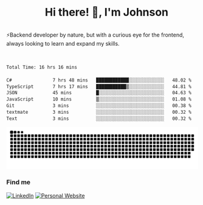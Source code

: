 <div id="user-content-toc">
  <ul align="center">
    <summary><h1 style="display: inline-block">Hi there! 👋, I'm Johnson</h1></summary>
  </ul>
</div>

⚡Backend developer by nature, but with a curious eye for the frontend, always looking to learn and expand my skills.

<br>


<!--START_SECTION:waka-->

```txt
Total Time: 16 hrs 16 mins

C#               7 hrs 48 mins   ████████████░░░░░░░░░░░░░   48.02 %
TypeScript       7 hrs 17 mins   ███████████▒░░░░░░░░░░░░░   44.81 %
JSON             45 mins         █░░░░░░░░░░░░░░░░░░░░░░░░   04.63 %
JavaScript       10 mins         ▒░░░░░░░░░░░░░░░░░░░░░░░░   01.08 %
Git              3 mins          ░░░░░░░░░░░░░░░░░░░░░░░░░   00.38 %
textmate         3 mins          ░░░░░░░░░░░░░░░░░░░░░░░░░   00.32 %
Text             3 mins          ░░░░░░░░░░░░░░░░░░░░░░░░░   00.32 %
```

<!--END_SECTION:waka-->


<img  src="https://github.com/1999AZZAR/1999AZZAR/blob/main/resources/img/grid-snake.svg"
       alt="snake" /></a>

### Find me
<a href="https://www.linkedin.com/in/dusabe-johnson" target="_blank"><img src="https://img.shields.io/badge/LinkedIn-%230077B5.svg?&style=flat&logo=linkedin&logoColor=white" alt="LinkedIn"></a>
‎‎ [![Personal Website](https://img.shields.io/badge/visit-Johnson.rw-blue)](https://johnson.rw/)
